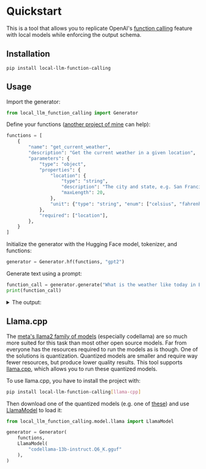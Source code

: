 # Quickstart

This is a tool that allows you to replicate OpenAI's [function calling](https://openai.com/blog/function-calling-and-other-api-updates) feature with local models while enforcing the output schema.

## Installation

```shell
pip install local-llm-function-calling
```

## Usage

Import the generator:

```python
from local_llm_function_calling import Generator
```

Define your functions ([another project of mine](https://github.com/rizerphe/openai-functions) can help):

```python
functions = [
    {
        "name": "get_current_weather",
        "description": "Get the current weather in a given location",
        "parameters": {
            "type": "object",
            "properties": {
                "location": {
                    "type": "string",
                    "description": "The city and state, e.g. San Francisco, CA",
                    "maxLength": 20,
                },
                "unit": {"type": "string", "enum": ["celsius", "fahrenheit"]},
            },
            "required": ["location"],
        },
    }
]
```

Initialize the generator with the Hugging Face model, tokenizer, and functions:

```python
generator = Generator.hf(functions, "gpt2")
```

Generate text using a prompt:

```python
function_call = generator.generate("What is the weather like today in Brooklyn?")
print(function_call)
```

<details><summary>The output:</summary>

```json
{
  "name": "get_current_weather",
  "parameters": "{\n    \"location\": \"{{{{{{{{{{{{{{{{{{{{\"\n}"
}
```

</details>

## Llama.cpp

The [meta's llama2 family of models](https://ai.meta.com/llama/) (especially codellama) are so much more suited for this task than most other open source models. Far from everyone has the resources required to run the models as is though. One of the solutions is quantization. Quantized models are smaller and require way fewer resources, but produce lower quality results. This tool supports [llama.cpp](https://github.com/ggerganov/llama.cpp), which allows you to run these quantized models.

To use llama.cpp, you have to install the project with:

```sh
pip install local-llm-function-calling[llama-cpp]
```

Then download one of the quantized models (e.g. one of [these](https://huggingface.co/TheBloke/CodeLlama-13B-Instruct-GGUF#provided-files)) and use [LlamaModel](local_llm_function_calling.model.llama.LlamaModel) to load it:

```python
from local_llm_function_calling.model.llama import LlamaModel

generator = Generator(
    functions,
    LlamaModel(
        "codellama-13b-instruct.Q6_K.gguf"
    ),
)
```
